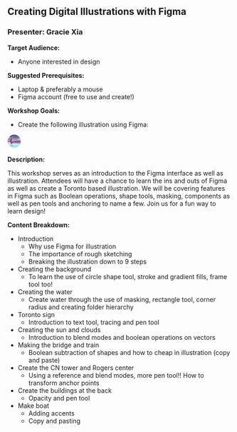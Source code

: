 ## Creating Digital Illustrations with Figma
### Presenter: Gracie Xia

**Target Audience:** 
- Anyone interested in design

**Suggested Prerequisites:** 
- Laptop & preferably a mouse
- Figma account (free to use and create!)

**Workshop Goals:**

- Create the following illustration using Figma:

<img src="/Illustration.png" width="30">

**Description:**

This workshop serves as an introduction to the Figma interface as well as illustration. Attendees will have a chance to learn the ins and outs of Figma as well as create a Toronto based illustration. We will be covering features in Figma such as Boolean operations, shape tools, masking, components as well as pen tools and anchoring to name a few. Join us for a fun way to learn design!

**Content Breakdown:**
- Introduction
    - Why use Figma for illustration
    - The importance of rough sketching
    - Breaking the illustration down to 9 steps
- Creating the background
    - To learn the use of circle shape tool, stroke and gradient fills, frame tool too!
- Creating the water
    - Create water through the use of masking, rectangle tool, corner radius and creating folder hierarchy
- Toronto sign
    - Introduction to text tool, tracing and pen tool
- Creating the sun and clouds
    - Introduction to blend modes and boolean operations on vectors
- Making the bridge and train
    - Boolean subtraction of shapes and how to cheap in illustration (copy and paste)
- Create the CN tower and Rogers center
    - Using a reference and blend modes, more pen tool!! How to transform anchor points
- Create the buildings at the back
    - Opacity and pen tool
- Make boat
    - Adding accents
    - Copy and pasting
